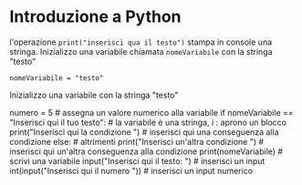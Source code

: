 # Introduzione a Python

l'operazione `print("inserisci qua il testo")` stampa in console una stringa.
Inizializzo una variabile chiamata `nomeVariabile` con la stringa "testo"

`nomeVariabile = "testo"` 


Inizializzo una variabile con la stringa "testo"

numero = 5 # assegna un valore numerico alla variabile
if nomeVariabile == "Inserisci qui il tuo testo":   # la variabile è una stringa, i : aprono un blocco
    print("Inserisci qui la condizione ") # inserisci qui una conseguenza alla condizione
else:              # altrimenti
    print("Inserisci un'altra condizione ") # inserisci qui un'altra conseguenza alla condizione
print(nomeVariabile) # scrivi una variabile 
input("Inserisci qui il testo: ") # inserisci un input
int(input("Inserisci qui il numero ")) # inserisci un input numerico